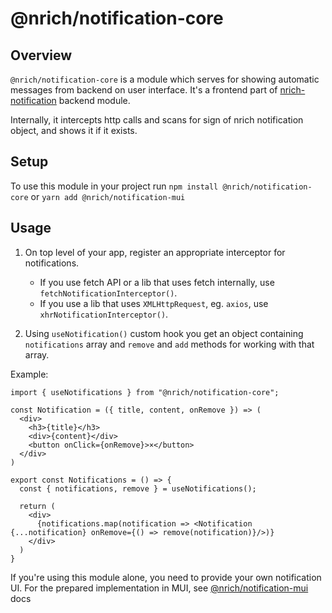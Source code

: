 # @nrich/notification-core

## Overview

`@nrich/notification-core` is a module which serves for showing automatic messages from backend on user interface.
It's a frontend part of [nrich-notification](https://github.com/croz-ltd/nrich/tree/master/nrich-notification) backend module.

Internally, it intercepts http calls and scans for sign of nrich notification object, and shows it if it exists.

## Setup

To use this module in your project run `npm install @nrich/notification-core` or `yarn add @nrich/notification-mui`

## Usage

1. On top level of your app, register an appropriate interceptor for notifications.
   - If you use fetch API or a lib that uses fetch internally, use `fetchNotificationInterceptor()`.
   - If you use a lib that uses `XMLHttpRequest`, eg. `axios`, use `xhrNotificationInterceptor()`.

2. Using  `useNotification()` custom hook you get an object containing `notifications` array and `remove` and `add` methods for working with that array.

Example:

```tsx
import { useNotifications } from "@nrich/notification-core";

const Notification = ({ title, content, onRemove }) => (
  <div>
    <h3>{title}</h3>
    <div>{content}</div>
    <button onClick={onRemove}>×</button>
  </div>
)

export const Notifications = () => {
  const { notifications, remove } = useNotifications();

  return (
    <div>
      {notifications.map(notification => <Notification {...notification} onRemove={() => remove(notification)}/>)}
    </div>
  )
}
```

If you're using this module alone, you need to provide your own notification UI. For the prepared implementation in MUI, see [@nrich/notification-mui](../mui/README.md) docs
